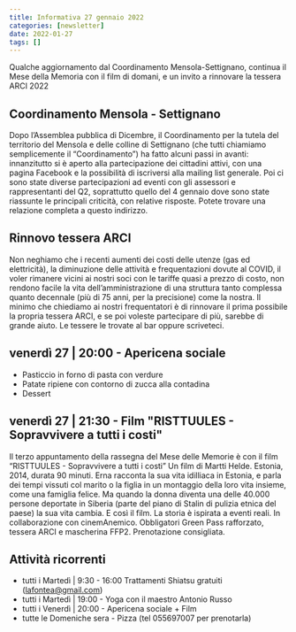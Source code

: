 ```yaml
---
title: Informativa 27 gennaio 2022
categories: [newsletter]
date: 2022-01-27
tags: []
---
```


Qualche aggiornamento dal Coordinamento Mensola-Settignano, continua il Mese della Memoria con il film di domani, e un invito a rinnovare la tessera ARCI 2022

## Coordinamento Mensola - Settignano
Dopo l’Assemblea pubblica di Dicembre, il Coordinamento per la tutela del territorio del Mensola e delle colline di Settignano (che tutti chiamiamo semplicemente il “Coordinamento”) ha fatto alcuni passi in avanti: innanzitutto si è aperto alla partecipazione dei cittadini attivi, con una pagina Facebook e la possibilità di iscriversi alla mailing list generale.
Poi ci sono state diverse partecipazioni ad eventi con gli assessori e rappresentanti del Q2, soprattutto quello del 4 gennaio dove sono state riassunte le principali criticità, con relative risposte. Potete trovare una relazione completa a questo indirizzo.

## Rinnovo tessera ARCI
Non neghiamo che i recenti aumenti dei costi delle utenze (gas ed elettricità), la diminuzione delle attività e frequentazioni dovute al COVID, il voler rimanere vicini ai nostri soci con le tariffe quasi a prezzo di costo, non rendono facile la vita dell’amministrazione di una struttura tanto complessa quanto decennale (più di 75 anni, per la precisione) come la nostra.
Il minimo che chiediamo ai nostri  frequentatori è di rinnovare il prima possibile la propria tessera ARCI, e se poi voleste partecipare di più, sarebbe di grande aiuto.
Le tessere le trovate al bar oppure scriveteci.

## venerdì 27 | 20:00 - Apericena sociale
- Pasticcio in forno di pasta con verdure
- Patate ripiene con contorno di zucca alla contadina
- Dessert

## venerdì 27 | 21:30 - Film "RISTTUULES - Sopravvivere a tutti i costi"
Il terzo appuntamento della rassegna del Mese delle Memorie è con il film “RISTTUULES - Sopravvivere a tutti i costi” Un film di Martti Helde. Estonia, 2014, durata 90 minuti. 
Erna racconta la sua vita idilliaca in Estonia, e parla dei tempi vissuti col marito o la figlia in un montaggio della loro vita insieme, come una famiglia felice. Ma quando la donna diventa una delle 40.000 persone deportate in Siberia (parte del piano di Stalin di pulizia etnica del paese) la sua vita cambia. E così il film.
La storia è ispirata a eventi reali. In collaborazione con cinemAnemico.
Obbligatori Green Pass rafforzato, tessera ARCI e mascherina FFP2. Prenotazione consigliata.

## Attività ricorrenti
- tutti i Martedì | 9:30 - 16:00 Trattamenti Shiatsu gratuiti (lafontea@gmail.com)
- tutti i Martedì | 19:00 - Yoga con il maestro Antonio Russo
- tutti i Venerdì | 20:00 - Apericena sociale + Film
- tutte le Domeniche sera - Pizza (tel 055697007 per prenotarla)